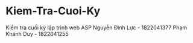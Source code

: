 # Kiem-Tra-Cuoi-Ky

Kiểm tra cuối kỳ lập trình web ASP
Nguyễn Đình Lực - 1822041377
Phạm Khánh Duy - 1822041255
